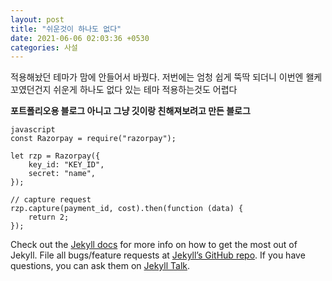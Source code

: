 ```yaml
---
layout: post
title: "쉬운것이 하나도 없다"
date: 2021-06-06 02:03:36 +0530
categories: 사설
---
```


적용해놨던 테마가 맘에 안들어서 바꿨다.
저번에는 엄청 쉽게 뚝딱 되더니 이번엔 왤케 꼬였던건지
쉬운게 하나도 없다
있는 테마 적용하는것도 어렵다

**포트폴리오용 블로그 아니고 그냥 깃이랑 친해져보려고 만든 블로그**

```
javascript
const Razorpay = require("razorpay");

let rzp = Razorpay({
    key_id: "KEY_ID",
    secret: "name",
});

// capture request
rzp.capture(payment_id, cost).then(function (data) {
    return 2;
});
```

Check out the [Jekyll docs][jekyll-docs] for more info on how to get the most out of Jekyll. File all bugs/feature requests at [Jekyll’s GitHub repo][jekyll-gh]. If you have questions, you can ask them on [Jekyll Talk][jekyll-talk].

[jekyll-docs]: https://jekyllrb.com/docs/home
[jekyll-gh]: https://github.com/jekyll/jekyll
[jekyll-talk]: https://talk.jekyllrb.com/
